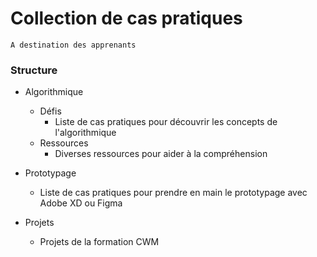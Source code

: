 # Collection de cas pratiques

	A destination des apprenants

### Structure

- Algorithmique
	+ Défis
		* Liste de cas pratiques pour découvrir les concepts de l'algorithmique
	+ Ressources
		* Diverses ressources pour aider à la compréhension

- Prototypage
	+ Liste de cas pratiques pour prendre en main le prototypage avec Adobe XD ou Figma
	
- Projets
	+ Projets de la formation CWM